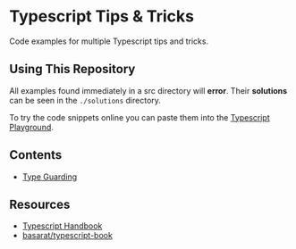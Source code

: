 # Typescript Tips & Tricks

Code examples for multiple Typescript tips and tricks.

## Using This Repository

All examples found immediately in a src directory will **error**. Their **solutions** can be seen in the `./solutions` directory.

To try the code snippets online you can paste them into the [Typescript Playground](https://www.typescriptlang.org/play).

## Contents

- [Type Guarding](./src/type-guarding/README.md)

## Resources

- [Typescript Handbook](https://www.typescriptlang.org/docs/handbook/advanced-types.html#user-defined-type-guards)
- [basarat/typescript-book](https://basarat.gitbooks.io/typescript/)

